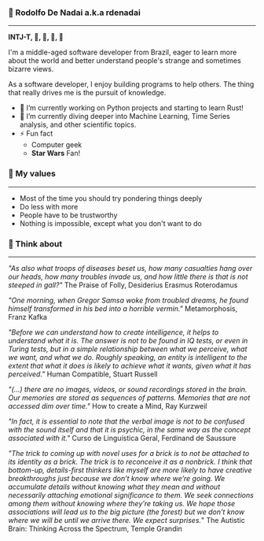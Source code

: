 ### 🤖 Rodolfo De Nadai a.k.a rdenadai

---

**INTJ-T, 🐍, 🦀, 🐫, 🤖**

I'm a middle-aged software developer from Brazil, eager to learn more about the world and better understand people's strange and sometimes bizarre views.

As a software developer, I enjoy building programs to help others. The thing that really drives me is the pursuit of knowledge.

- 🔭 I’m currently working on Python projects and starting to learn Rust!
- 🌱 I’m currently diving deeper into Machine Learning, Time Series analysis, and other scientific topics.
- ⚡ Fun fact
  - Computer geek
  - **Star Wars** Fan!

### 🧐 My values

---

- Most of the time you should try pondering things deeply
- Do less with more
- People have to be trustworthy
- Nothing is impossible, except what you don't want to do

### 🤯 Think about

---

_"As also what troops of diseases beset us, how many casualties hang over our heads, how many troubles invade us, and how little there is that is not steeped in gall?"_ The Praise of Folly, Desiderius Erasmus Roterodamus

_"One morning, when Gregor Samsa woke from troubled dreams, he found himself transformed in his bed into a horrible vermin."_ Metamorphosis, Franz Kafka

_"Before we can understand how to create intelligence, it helps to understand what it is. The answer is not to be found in IQ tests, or even in Turing tests, but in a simple relationship between what we perceive, what we want, and what we do. Roughly speaking, an entity is intelligent to the extent that what it does is likely to achieve what it wants, given what it has perceived."_ Human Compatible, Stuart Russell

_"(...) there are no images, videos, or sound recordings stored in the brain. Our memories are stored as sequences of patterns. Memories that are not accessed dim over time."_ How to create a Mind, Ray Kurzweil

_"In fact, it is essential to note that the verbal image is not to be confused with the sound itself and that it is psychic, in the same way as the concept associated with it."_ Curso de Linguística Geral, Ferdinand de Saussure

_"The trick to coming up with novel uses for a brick is to not be attached to its identity as a brick. The trick is to reconceive it as a nonbrick.
I think that bottom-up, details-first thinkers like myself are more likely to have creative breakthroughs just because we don’t know where we’re going. We accumulate details without knowing what they mean and without necessarily attaching emotional significance to them. We seek connections among them without knowing where they’re taking us. We hope those associations will lead us to the big picture (the forest) but we don’t know where we will be until we arrive there. We expect surprises._" The Autistic Brain: Thinking Across the Spectrum, Temple Grandin
